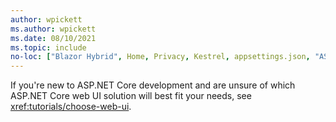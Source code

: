 ```yaml
---
author: wpickett
ms.author: wpickett
ms.date: 08/10/2021
ms.topic: include
no-loc: ["Blazor Hybrid", Home, Privacy, Kestrel, appsettings.json, "ASP.NET Core Identity", cookie, Cookie, Blazor, "Blazor Server", "Blazor WebAssembly", "Identity", "Let's Encrypt", Razor, SignalR]
---
```

If you're new to ASP.NET Core development and are unsure of which ASP.NET Core web UI solution will best fit your needs, see <xref:tutorials/choose-web-ui>.
